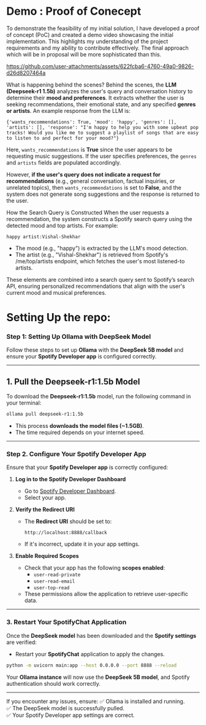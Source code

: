 # **Demo** : Proof of Conecept
To demonstrate the feasibility of my initial solution, I have developed a proof of concept (PoC) and created a demo video showcasing the initial implementation. This highlights my understanding of the project requirements and my ability to contribute effectively. The final approach which will be in proposal will be more sophisticated than this.


https://github.com/user-attachments/assets/622fcba6-4760-49a0-9826-d26d8207464a

What is happening behind the scenes?
Behind the scenes, the **LLM (Deepseek-r1 1.5b)** analyzes the user's query and conversation history to determine their **mood and preferences**. It extracts whether the user is seeking recommendations, their emotional state, and any specified **genres or artists**. An example response from the LLM is:  

```
{'wants_recommendations': True, 'mood': 'happy', 'genres': [], 'artists': [], 'response': "I'm happy to help you with some upbeat pop tracks! Would you like me to suggest a playlist of songs that are easy to listen to and perfect for your mood?"}
```

Here, `wants_recommendations` is **True** since the user appears to be requesting music suggestions. If the user specifies preferences, the `genres` and `artists` fields are populated accordingly.  

However, **if the user's query does not indicate a request for recommendations** (e.g., general conversation, factual inquiries, or unrelated topics), then `wants_recommendations` is set to **False**, and the system does not generate song suggestions and the response is returned to the user.

How the Search Query is Constructed
When the user requests a recommendation, the system constructs a Spotify search query using the detected mood and top artists. For example:
```
happy artist:Vishal-Shekhar
```
- The mood (e.g., "happy") is extracted by the LLM's mood detection.
- The artist (e.g., "Vishal-Shekhar") is retrieved from Spotify's /me/top/artists endpoint, which fetches the user's most listened-to artists.

These elements are combined into a search query sent to Spotify’s search API, ensuring personalized recommendations that align with the user's current mood and musical preferences.

# Setting Up the repo:


### **Step 1: Setting Up Ollama with DeepSeek Model**

Follow these steps to set up **Ollama** with the **DeepSeek 5B model** and ensure your **Spotify Developer app** is configured correctly.

------
## **1. Pull the Deepseek-r1:1.5b Model**
To download the **Deepseek-r1:1.5b** model, run the following command in your terminal:

```bash
ollama pull deepseek-r1:1.5b
```

- This process **downloads the model files (~1.5GB)**.
- The time required depends on your internet speed.

---

### **Step 2. Configure Your Spotify Developer App**
Ensure that your **Spotify Developer app** is correctly configured:

1. **Log in to the Spotify Developer Dashboard**  
   - Go to [Spotify Developer Dashboard](https://developer.spotify.com/dashboard).
   - Select your app.

2. **Verify the Redirect URI**  
   - The **Redirect URI** should be set to:  
     ```
     http://localhost:8888/callback
     ```
   - If it's incorrect, update it in your app settings.

3. **Enable Required Scopes**  
   - Check that your app has the following **scopes enabled**:  
     - `user-read-private`
     - `user-read-email`
     - `user-top-read`  
   - These permissions allow the application to retrieve user-specific data.

---

### **3. Restart Your SpotifyChat Application**
Once the **DeepSeek model** has been downloaded and the **Spotify settings** are verified:

- Restart your **SpotifyChat** application to apply the changes.

```bash
python -m uvicorn main:app --host 0.0.0.0 --port 8888 --reload
```

Your **Ollama instance** will now use the **DeepSeek 5B model**, and Spotify authentication should work correctly.

---

If you encounter any issues, ensure:
✅ Ollama is installed and running.  
✅ The DeepSeek model is successfully pulled.  
✅ Your Spotify Developer app settings are correct.
